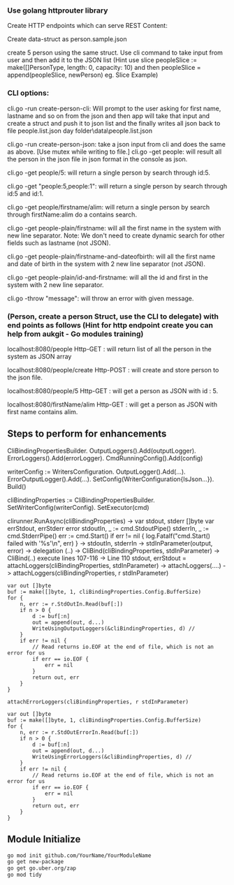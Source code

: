 ### Use golang httprouter library
Create HTTP endpoints which can serve REST Content:

Create data-struct as person.sample.json

create 5 person using the same struct. Use cli command to take input from user and then add it to the JSON list (Hint use slice peopleSlice := make([]PersonType, length: 0, capacity: 10) and then peopleSlice = append(peopleSlice, newPerson) eg. Slice Example)

### CLI options:
  cli.go -run create-person-cli: Will prompt to the user asking for first name, lastname and so on from the json and then app will take that input and create a struct and push it to json list and the finally writes all json back to file people.list.json day folder\data\people.list.json
  
  cli.go -run create-person-json: take a json input from cli and does the same as above. [Use mutex while writing to file.]
  cli.go -get people: will result all the person in the json file in json format in the console as json.
  
  cli.go -get people/5: will return a single person by search through id:5. 
  
  cli.go -get "people:5,people:1": will return a single person by search through id:5 and id:1.
  
  cli.go -get people/firstname/alim: will return a single person by search through firstName:alim do a contains search.
  
  cli.go -get people-plain/firstname: will all the first name in the system with new line separator. Note: We don't need to create dynamic search for other fields such as lastname (not JSON).
  
  cli.go -get people-plain/firstname-and-dateofbirth: will all the first name and date of birth in the system with 2 new line separator (not JSON).
  
  cli.go -get people-plain/id-and-firstname: will all the id and first in the system with 2 new line separator.
  
  cli.go -throw "message": will throw an error with given message.

### (Person, create a person Struct, use the CLI to delegate) with end points as follows (Hint for http endpoint create you can help from aukgit - Go modules training)

  localhost:8080/people Http-GET : will return list of all the person in the system as JSON array
  
  localhost:8080/people/create Http-POST : will create and store person to the json file.
  
  localhost:8080/people/5 Http-GET : will get a person as JSON with id : 5.
  
  localhost:8080/firstName/alim Http-GET : will get a person as JSON with first name contains alim.


## Steps to perform for enhancements

CliBindingPropertiesBuilder.
  OutputLoggers().Add(outputLogger).
  ErrorLoggers().Add(errorLogger).
  CmdRunningConfig().Add(config)
  

writerConfig := WritersConfiguration.
  OutputLogger().Add(...).
  ErrorOutputLogger().Add(...).
  SetConfig(WriterConfiguration{IsJson...}).
  Build()

cliBindingProperties := CliBindingPropertiesBuilder.
  SetWriterConfig(writerConfig).
  SetExecutor(cmd)  

clirunner.RunAsync(cliBindingProperties)
	-> 
	var stdout, stderr []byte
	var errStdout, errStderr error
	stdoutIn, _ := cmd.StdoutPipe()
	stderrIn, _ := cmd.StderrPipe()
	err := cmd.Start()
	if err != nil {
		log.Fatalf("cmd.Start() failed with '%s'\n", err)
	}
	-> stdoutIn, stderrIn -> stdInParameter(output, error)
	-> delegation (..) -> CliBind(cliBindingProperties, stdInParameter)
           -> CliBind(..) execute lines 107-116
               -> Line 110 stdout, errStdout = attachLoggers(cliBindingProperties, stdInParameter)
                    -> attachLoggers(....)
                           -> 
	attachLoggers(cliBindingProperties, r stdInParameter) 
						
	var out []byte
	buf := make([]byte, 1, cliBindingProperties.Config.BufferSize)
	for {
		n, err := r.StdOutIn.Read(buf[:])
		if n > 0 {
			d := buf[:n]
			out = append(out, d...)
			WriteUsingOutputLoggers(&cliBindingProperties, d) //
		}
		if err != nil {
			// Read returns io.EOF at the end of file, which is not an error for us
			if err == io.EOF {
				err = nil
			}
			return out, err
		}
	}

	attachErrorLoggers(cliBindingProperties, r stdInParameter) 
						
	var out []byte
	buf := make([]byte, 1, cliBindingProperties.Config.BufferSize)
	for {
		n, err := r.StdOutErrorIn.Read(buf[:])
		if n > 0 {
			d := buf[:n]
			out = append(out, d...)
			WriteUsingErrorLoggers(&cliBindingProperties, d) //
		}
		if err != nil {
			// Read returns io.EOF at the end of file, which is not an error for us
			if err == io.EOF {
				err = nil
			}
			return out, err
		}
	}
	
## Module Initialize

```bash
go mod init github.com/YourName/YourModuleName
go get new-package
go get go.uber.org/zap
go mod tidy

```